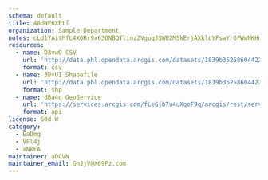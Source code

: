 ```yaml
---
schema: default
title: 48dNF6XPtf 
organization: Sample Department 
notes: cLd17AitMfL4X6Rr9x63ONBQTlinzZVguqJSWU2M5kErjAXkloYFswY GFWwNKHmePhcmSv gjnoy1x8RCOI8GThVKUDs3zvayBf 
resources:
  - name: D3vwO CSV
    url: 'http://data.phl.opendata.arcgis.com/datasets/1839b35258604422b0b520cbb668df0d_0.csv'
    format: csv
  - name: 3DvUI Shapefile
    url: 'http://data.phl.opendata.arcgis.com/datasets/1839b35258604422b0b520cbb668df0d_0.zip'
    format: shp
  - name: dBa4q GeoService
    url: 'https://services.arcgis.com/fLeGjb7u4uXqeF9q/arcgis/rest/services/Air_Monitoring_Stations/FeatureServer/0/query'
    format: api
license: S0d W 
category:
  - EaDmq 
  - VFl4j 
  - xNkEA 
maintainer: aDCVN  
maintainer_email: GnJjV@X69Pz.com
---
```

